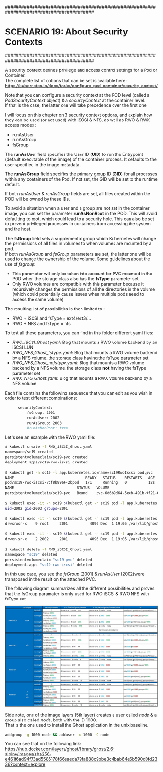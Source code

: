 #########################################################################################
# SCENARIO 19: About Security Contexts
#########################################################################################

A security context defines privilege and access control settings for a Pod or Container.  
The complete list of options that can be set is available here: https://kubernetes.io/docs/tasks/configure-pod-container/security-context/

Note that you can configure a security context at the POD level (called a _PodSecurityContext_ object) & a _securityContext_ at the container level.  
If that is the case, the latter one will take precedence over the first one.  

I will focus on this chapter on 3 security context options, and explain how they can be used (or not used) with iSCSI & NFS, as well as RWO & RWX access modes :

- runAsUser
- runAsGroup
- fsGroup

The **runAsUser** field specifies the User ID (**UID**) to run the Entrypoint (default executable of the image) of the container process. It defaults to the user specified in the image metadata.  

The **runAsGroup** field specifies the primary group ID (**GID**) for all processes within any containers of the Pod. If not set, the GID will be set to the runtime default.  

If both _runAsUser_ & _runAsGroup_ fields are set, all files created within the POD will be owned by these IDs.  

To avoid a situation when a user and a group are not set in the container image, you can set the parameter **runAsNonRoot** in the POD. This will avoid defaulting to root, which could lead to a security hole. This can also be set to prevent privileged processes in containers from accessing the system and the host.  

The **fsGroup** field sets a supplemental group which Kubernetes will change the permissions of all files in volumes to when volumes are mounted by a pod.  
If both _runAsGroup_ and _fsGroup_ parameters are set, the latter one will be used to change the ownership of the volume.
Some guidelines about the use of _fsgroup_:

- This parameter will only be taken into account for PVC mounted in the POD when the storage class also has the **fsType** parameter set
- Only RWO volumes are compatible with this parameter because it recursively changes the permissions of all the directories in the volume (which could potentially cause issues when multiple pods need to access the same volume)

The resulting list of possibilities is then limited to :

- RWO + iSCSI and fsType = ext4/ext3/...
- RWO + NFS and fsType = nfs

To test all these parameters, you can find in this folder different yaml files:

- _RWO_iSCSI_Ghost.yaml_: Blog that mounts a RWO volume backend by an iSCSI LUN
- _RWO_NFS_Ghost_fstype.yaml_: Blog that mounts a RWO volume backend by a NFS volume, the storage class having the fsType parameter set
- _RWO_NFS_Ghost_nofstype.yaml_: Blog that mounts a RWO volume backend by a NFS volume, the storage class **not** having the fsType parameter set
- _RWX_NFS_Ghost.yaml_: Blog that mounts a RWX volume backend by a NFS volume  

Each file contains the following sequence that you can edit as you wish in order to test different combinations:  

```bash
      securityContext:
          fsGroup: 2001
          runAsUser: 2002
          runAsGroup: 2003
          #runAsNonRoot: true
```

Let's see an example with the RWO yaml file:

```bash
$ kubectl create -f RWO_iSCSI_Ghost.yaml
namespace/sc19 created
persistentvolumeclaim/sc19-pvc created
deployment.apps/sc19-rwo-iscsi created

$ kubectl get -n sc19 -l app.kubernetes.io/name=sc19RwoIscsi pod,pvc
NAME                                 READY   STATUS    RESTARTS   AGE
pod/sc19-rwo-iscsi-7cf8b8966-2bp6d   1/1     Running   0          12s
NAME                             STATUS   VOLUME                                     CAPACITY   ACCESS MODES   STORAGECLASS        AGE
persistentvolumeclaim/sc19-pvc   Bound    pvc-6d6b9d64-5eeb-491b-9f21-0ab8aa94eb9d   5Gi        RWO            storage-class-san   13s

$ kubectl exec -it -n sc19 $(kubectl get -n sc19 pod -l app.kubernetes.io/name=sc19RwoIscsi -o name) -- id
uid=2002 gid=2003 groups=2001

$ kubectl exec -it -n sc19 $(kubectl get -n sc19 pod -l app.kubernetes.io/name=sc19RwoIscsi -o name) --  ls -ld /var/lib/ghost/content
drwxrwsr-x    9 root     2001          4096 Dec  1 19:05 /var/lib/ghost/content

$ kubectl exec -it -n sc19 $(kubectl get -n sc19 pod -l app.kubernetes.io/name=sc19RwoIscsi -o name) --  ls -ld /var/lib/ghost/content/data
drwxr-sr-x    2 2002     2001          4096 Dec  1 19:05 /var/lib/ghost/content/data

$ kubectl delete -f RWO_iSCSI_Ghost.yaml
namespace "sc19" deleted
persistentvolumeclaim "sc19-pvc" deleted
deployment.apps "sc19-rwo-iscsi" deleted
```

In this use case, you see the _fsGroup_ (2001) & _runAsUser_ (2002)were transposed in the result on the attached PVC.

The following diagram summarizes all the different possibilities and proves that the fsGroup paramater is only used for RWO iSCSI & RWO NFS with fsType set.  

<p align="center"><img src="../Images/2_securitycontext_result.jpg"></p>

Side note, one of the image layers (5th layer) creates a user called _node_ & a group also called _node_, both with the ID 1000.  
That is the one used to install the Ghost application in the unix baseline.

```bash
addgroup -g 1000 node && adduser -u 1000 -G node
```

You can see that on the following link:
https://hub.docker.com/layers/ghost/library/ghost/2.6-alpine/images/sha256-e461f6ad94f73ad5586178f66eaeda79fa888c9bbe3c4bab64e6b590d0fd2336?context=explore 
